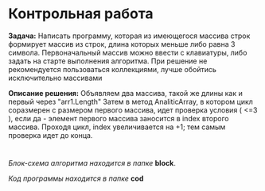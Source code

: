 # Контрольная работа
**Задача:**
Написать программу, которая из имеющегося массива строк формирует массив из строк, длина которых меньше либо равна 3 символа. Первоначальный массив можно ввести с клавиатуры, либо задать на старте выполнения алгоритма. При решение не рекомендуется пользоваться коллекциями, лучше обойтись исключительно массивами

**Описание решения:**
Oбъявляем два массива, такой же длины как и первый через "arr1.Length" Затем в метод AnaliticArray, в котором цикл соразмерен с размером первого массива, идет проверка условия ( <=3 ), если да - элемент первого массива заносится в index второго массива. Проходя цикл, index увеличивается на +1; тем самым проверка идет до конца.

#
*Блок-схема алгоритма находится в папке* **block**.

*Код программы находится в папке* **cod**